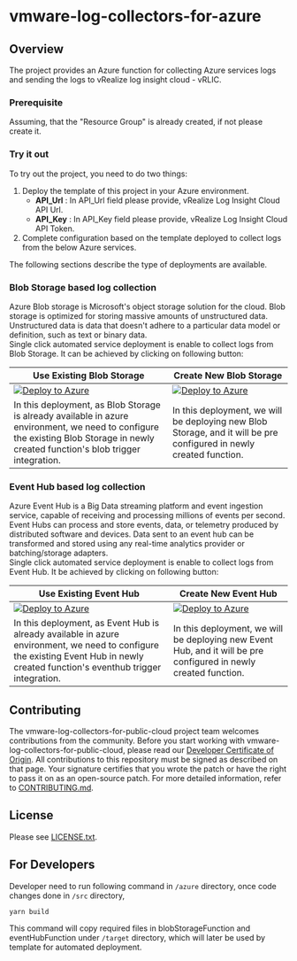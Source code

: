 # vmware-log-collectors-for-azure

## Overview
The project provides an Azure function for collecting Azure services logs
and sending the logs to vRealize log insight cloud - vRLIC.

### Prerequisite
Assuming, that the "Resource Group" is already created, if not please create it.

### Try it out
To try out the project, you need to do two things:
1. Deploy the template of this project in your Azure environment.
    * <b>API_Url</b> : In API_Url field please provide, vRealize Log Insight Cloud API Url.
    * <b>API_Key</b> : In API_Key field please provide, vRealize Log Insight Cloud API Token.
2. Complete configuration based on the template deployed to collect logs from the below Azure services.

The following sections describe the type of deployments are available.

### Blob Storage based log collection
Azure Blob storage is Microsoft's object storage solution for the cloud. Blob storage is optimized for storing massive amounts of unstructured data. Unstructured data is data that doesn't adhere to a particular data model or definition, such as text or binary data.
<br>
Single click automated service deployment is enable to collect logs from Blob Storage. It can be achieved by clicking on following button:<br/>

| Use Existing Blob Storage | Create New Blob Storage |
|---|---|
| [![Deploy to Azure](https://aka.ms/deploytoazurebutton)](https://portal.azure.com/#create/Microsoft.Template/uri/https%3A%2F%2Fraw.githubusercontent.com%2Fvmware%2Fvmware-log-collectors-for-public-cloud%2Fmaster%2Fazure%2Fdeployments%2FblobStorage%2Fazure-template-existing-blob.json) | [![Deploy to Azure](https://aka.ms/deploytoazurebutton)](https://portal.azure.com/#create/Microsoft.Template/uri/https%3A%2F%2Fraw.githubusercontent.com%2Fvmware%2Fvmware-log-collectors-for-public-cloud%2Fmaster%2Fazure%2Fdeployments%2FblobStorage%2Fazure-template-new-blob.json) |
| In this deployment, as Blob Storage is already available in azure environment, we need to configure the existing Blob Storage in newly created function's blob trigger integration. | In this deployment, we will be deploying new Blob Storage, and it will be pre configured in newly created function. |


### Event Hub based log collection
Azure Event Hub is a Big Data streaming platform and event ingestion service, capable of receiving and processing millions of events per second. Event Hubs can process and store events, data, or telemetry produced by distributed software and devices. Data sent to an event hub can be transformed and stored using any real-time analytics provider or batching/storage adapters.
<br>
Single click automated service deployment is enable to collect logs from Event Hub. It be achieved by clicking on following button:<br/>

| Use Existing Event Hub | Create New Event Hub |
|---|---|
| [![Deploy to Azure](https://aka.ms/deploytoazurebutton)](https://portal.azure.com/#create/Microsoft.Template/uri/https%3A%2F%2Fraw.githubusercontent.com%2Fvmware%2Fvmware-log-collectors-for-public-cloud%2Fmaster%2Fazure%2Fdeployments%2FeventHub%2Fazure-template-existing-eventhub.json) | [![Deploy to Azure](https://aka.ms/deploytoazurebutton)](https://portal.azure.com/#create/Microsoft.Template/uri/https%3A%2F%2Fraw.githubusercontent.com%2Fvmware%2Fvmware-log-collectors-for-public-cloud%2Fmaster%2Fazure%2Fdeployments%2FeventHub%2Fazure-template-new-eventhub.json) |
| In this deployment, as Event Hub is already available in azure environment, we need to configure the existing Event Hub in newly created function's eventhub trigger integration. | In this deployment, we will be deploying new Event Hub, and it will be pre configured in newly created function. |


## Contributing
The vmware-log-collectors-for-public-cloud project team welcomes contributions from the community. Before you start working with vmware-log-collectors-for-public-cloud, please read our [Developer Certificate of Origin](https://cla.vmware.com/dco). All contributions to this repository must be signed as described on that page. Your signature certifies that you wrote the patch or have the right to pass it on as an open-source patch. For more detailed information, refer to [CONTRIBUTING.md](../CONTRIBUTING.md).

## License
Please see [LICENSE.txt](../LICENSE.txt).


## For Developers
Developer need to run following command in `/azure` directory, once code changes done in `/src` directory,

`yarn build`

This command will copy required files in blobStorageFunction and eventHubFunction under `/target` directory, which will later be used by template for automated deployment.
